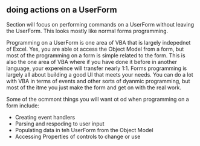 ## doing actions on a UserForm

Section will focus on performing commands on a UserForm without leaving the UserForm.  This looks mostly like normal forms programming.

Programming on a UserForm is one area of VBA that is largely indepednet of Excel.  Yes, you are able ot access the Object Model from a form, but most of the programming on a form is simple related to the form. This is also the one area of VBA where if you have done it before in another language, your expereince will transfer nearly 1:1.  Forms programming is largely all about building a good UI that meets your needs.  You can do a lot with VBA in terms of events and other sorts of dyanmic programming, but most of the itme you just make the form and get on with the real work.

Some of the ocmmont things you will want ot od when programming on a form include:

* Creating event handlers
* Parsing and respoding to user input
* Populating data in teh UserForm from the Object Model
* Accessing Properties of controls to change or use
